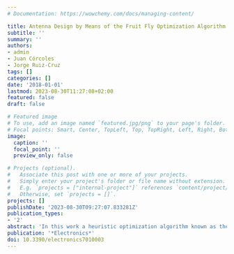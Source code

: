 ```yaml
---
# Documentation: https://wowchemy.com/docs/managing-content/

title: Antenna Design by Means of the Fruit Fly Optimization Algorithm
subtitle: ''
summary: ''
authors:
- admin
- Juan Córcoles
- Jorge Ruiz-Cruz
tags: []
categories: []
date: '2018-01-01'
lastmod: 2023-08-30T11:27:08+02:00
featured: false
draft: false

# Featured image
# To use, add an image named `featured.jpg/png` to your page's folder.
# Focal points: Smart, Center, TopLeft, Top, TopRight, Left, Right, BottomLeft, Bottom, BottomRight.
image:
  caption: ''
  focal_point: ''
  preview_only: false

# Projects (optional).
#   Associate this post with one or more of your projects.
#   Simply enter your project's folder or file name without extension.
#   E.g. `projects = ["internal-project"]` references `content/project/deep-learning/index.md`.
#   Otherwise, set `projects = []`.
projects: []
publishDate: '2023-08-30T09:27:07.833281Z'
publication_types:
- '2'
abstract: 'In this work a heuristic optimization algorithm known as the Fruit fly Optimization Algorithm is applied to antenna design problems. The original formulation of the algorithm is presented and it is adapted to array factor and horn antenna optimization problems. Specifically, it is applied to the array factor synthesis of uniformly-fed, non-equispaced arrays and to the profile optimization of multimode horn antennas. Several numerical examples are presented and the obtained results are compared with those provided by a deterministic optimization based on a simplex method and another well-known heuristic approach, the Genetic Algorithm.'
publication: '*Electronics*'
doi: 10.3390/electronics7010003
---
```

